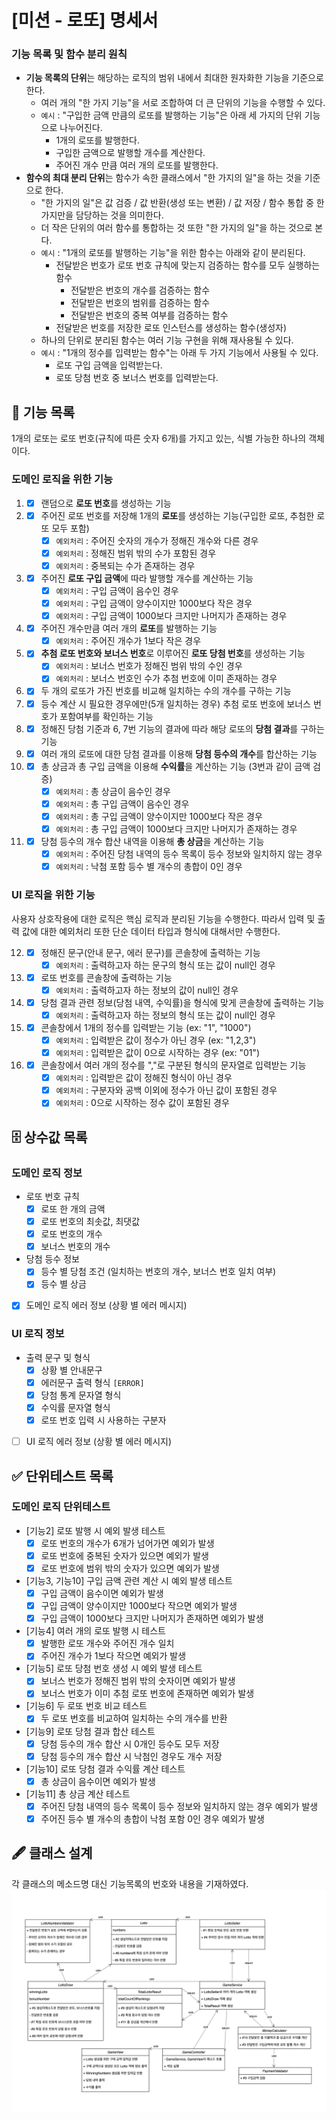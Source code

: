 # [미션 - 로또] 명세서

### 기능 목록 및 함수 분리 원칙
- **기능 목록의 단위**는 해당하는 로직의 범위 내에서 최대한 원자화한 기능을 기준으로 한다.
  - 여러 개의 "한 가지 기능"을 서로 조합하여 더 큰 단위의 기능을 수행할 수 있다.
  - `예시` : "구입한 금액 만큼의 로또를 발행하는 기능"은 아래 세 가지의 단위 기능으로 나누어진다.
    - 1개의 로또를 발행한다.
    - 구입한 금액으로 발행할 개수를 계산한다.
    - 주어진 개수 만큼 여러 개의 로또를 발행한다.
- **함수의 최대 분리 단위**는 함수가 속한 클래스에서 "한 가지의 일"을 하는 것을 기준으로 한다.
  - "한 가지의 일"은 값 검증 / 값 반환(생성 또는 변환) / 값 저장 / 함수 통합 중 한 가지만을 담당하는 것을 의미한다.
  - 더 작은 단위의 여러 함수를 통합하는 것 또한 "한 가지의 일"을 하는 것으로 본다.
  - `예시` : "1개의 로또를 발행하는 기능"을 위한 함수는 아래와 같이 분리된다.
    - 전달받은 번호가 로또 번호 규칙에 맞는지 검증하는 함수를 모두 실행하는 함수
      - 전달받은 번호의 개수를 검증하는 함수
      - 전달받은 번호의 범위를 검증하는 함수
      - 전달받은 번호의 중복 여부를 검증하는 함수
    - 전달받은 번호를 저장한 로또 인스턴스를 생성하는 함수(생성자)
  - 하나의 단위로 분리된 함수는 여러 기능 구현을 위해 재사용될 수 있다.
  - `예시` : "1개의 정수를 입력받는 함수"는 아래 두 가지 기능에서 사용될 수 있다.
    - 로또 구입 금액을 입력받는다.
    - 로또 당첨 번호 중 보너스 번호를 입력받는다.
    
## 🚀 기능 목록
1개의 로또는 로또 번호(규칙에 따른 숫자 6개)를 가지고 있는, 식별 가능한 하나의 객체이다.
### 도메인 로직을 위한 기능
1. - [x] 랜덤으로 **로또 번호**를 생성하는 기능
2. - [x] 주어진 로또 번호를 저장해 1개의 **로또**를 생성하는 기능(구입한 로또, 추첨한 로또 모두 포함)
      - [x] `예외처리` : 주어진 숫자의 개수가 정해진 개수와 다른 경우
      - [x] `예외처리` : 정해진 범위 밖의 수가 포함된 경우
      - [x] `예외처리` : 중복되는 수가 존재하는 경우
3. - [x] 주어진 **로또 구입 금액**에 따라 발행할 개수를 계산하는 기능
      - [x] `예외처리` : 구입 금액이 음수인 경우
      - [x] `예외처리` : 구입 금액이 양수이지만 1000보다 작은 경우
      - [x] `예외처리` : 구입 금액이 1000보다 크지만 나머지가 존재하는 경우
4. - [x] 주어진 개수만큼 여러 개의 **로또**를 발행하는 기능
      - [x]  `예외처리` : 주어진 개수가 1보다 작은 경우
5. - [x] **추첨 로또 번호와 보너스 번호**로 이루어진 **로또 당첨 번호**를 생성하는 기능
      - [x] `예외처리` : 보너스 번호가 정해진 범위 밖의 수인 경우
      - [x] `예외처리` : 보너스 번호인 수가 추첨 번호에 이미 존재하는 경우
6. - [x] 두 개의 로또가 가진 번호를 비교해 일치하는 수의 개수를 구하는 기능
7. - [x] 등수 계산 시 필요한 경우에만(5개 일치하는 경우) 추첨 로또 번호에 보너스 번호가 포함여부를 확인하는 기능
8. - [x] 정해진 당첨 기준과 6, 7번 기능의 결과에 따라 해당 로또의 **당첨 결과**를 구하는 기능
9. - [x] 여러 개의 로또에 대한 당첨 결과를 이용해 **당첨 등수의 개수**를 합산하는 기능
10. - [x] 총 상금과 총 구입 금액을 이용해 **수익률**을 계산하는 기능 (3번과 같이 금액 검증)
      - [x] `예외처리` : 총 상금이 음수인 경우 
      - [x] `예외처리` : 총 구입 금액이 음수인 경우
      - [x] `예외처리` : 총 구입 금액이 양수이지만 1000보다 작은 경우
      - [x] `예외처리` : 총 구입 금액이 1000보다 크지만 나머지가 존재하는 경우
11. - [x] 당첨 등수의 개수 합산 내역을 이용해 **총 상금**을 계산하는 기능
      - [x] `예외처리` : 주어진 당첨 내역의 등수 목록이 등수 정보와 일치하지 않는 경우
      - [x] `예외처리` : 낙첨 포함 등수 별 개수의 총합이 0인 경우

### UI 로직을 위한 기능
사용자 상호작용에 대한 로직은 핵심 로직과 분리된 기능을 수행한다.
따라서 입력 및 출력 값에 대한 예외처리 또한 단순 데이터 타입과 형식에 대해서만 수행한다.

12. - [x] 정해진 문구(안내 문구, 에러 문구)를 콘솔창에 출력하는 기능
       - [x] `예외처리` : 출력하고자 하는 문구의 형식 또는 값이 null인 경우
13. - [x] 로또 번호를 콘솔창에 출력하는 기능
       - [x] `예외처리` : 출력하고자 하는 정보의 값이 null인 경우
14. - [x] 당첨 결과 관련 정보(당첨 내역, 수익률)을 형식에 맞게 콘솔창에 출력하는 기능
       - [x] `예외처리` : 출력하고자 하는 정보의 형식 또는 값이 null인 경우
15. - [x] 콘솔창에서 1개의 정수를 입력받는 기능 (ex: "1", "1000")
       - [x] `예외처리` : 입력받은 값이 정수가 아닌 경우 (ex: "1,2,3")
       - [x] `예외처리` : 입력받은 값이 0으로 시작하는 경우 (ex: "01")
16. - [x] 콘솔창에서 여러 개의 정수를 ","로 구분된 형식의 문자열로 입력받는 기능
       - [x] `예외처리` : 입력받은 값이 정해진 형식이 아닌 경우
       - [x] `예외처리` : 구분자와 공백 이외에 정수가 아닌 값이 포함된 경우
       - [X] `예외처리` : 0으로 시작하는 정수 값이 포함된 경우

## 🗄 상수값 목록
### 도메인 로직 정보
- 로또 번호 규칙
  - [x] 로또 한 개의 금액
  - [x] 로또 번호의 최솟값, 최댓값
  - [x] 로또 번호의 개수
  - [x] 보너스 번호의 개수
- 당첨 등수 정보
  - [x] 등수 별 당첨 조건 (일치하는 번호의 개수, 보너스 번호 일치 여부)
  - [x] 등수 별 상금
- [x] 도메인 로직 에러 정보 (상황 별 에러 메시지)

### UI 로직 정보
- 출력 문구 및 형식
  - [x] 상황 별 안내문구
  - [x] 에러문구 출력 형식 `[ERROR]`
  - [x] 당첨 통계 문자열 형식
  - [x] 수익률 문자열 형식
  - [x] 로또 번호 입력 시 사용하는 구분자
- [ ] UI 로직 에러 정보 (상황 별 에러 메시지)

## ✅ 단위테스트 목록
### 도메인 로직 단위테스트
- [기능2] 로또 발행 시 예외 발생 테스트
  - [x] 로또 번호의 개수가 6개가 넘어가면 예외가 발생
  - [x] 로또 번호에 중복된 숫자가 있으면 예외가 발생
  - [x] 로또 번호에 범위 밖의 숫자가 있으면 예외가 발생
- [기능3, 기능10] 구입 금액 관련 계산 시 예외 발생 테스트
  - [x] 구입 금액이 음수이면 예외가 발생
  - [x] 구입 금액이 양수이지만 1000보다 작으면 예외가 발생
  - [x] 구입 금액이 1000보다 크지만 나머지가 존재하면 예외가 발생
- [기능4] 여러 개의 로또 발행 시 테스트
  - [x] 발행한 로또 개수와 주어진 개수 일치
  - [x] 주어진 개수가 1보다 작으면 예외가 발생
- [기능5] 로또 당첨 번호 생성 시 예외 발생 테스트
  - [x] 보너스 번호가 정해진 범위 밖의 숫자이면 예외가 발생
  - [x] 보너스 번호가 이미 추첨 로또 번호에 존재하면 예외가 발생
- [기능6] 두 로또 번호 비교 테스트
  - [x] 두 로또 번호를 비교하여 일치하는 수의 개수를 반환
- [기능9] 로또 당첨 결과 합산 테스트
  - [x] 당첨 등수의 개수 합산 시 0개인 등수도 모두 저장
  - [x] 당첨 등수의 개수 합산 시 낙첨인 경우도 개수 저장
- [기능10] 로또 당첨 결과 수익률 계산 테스트
  - [x] 총 상금이 음수이면 예외가 발생
- [기능11] 총 상금 계산 테스트
  - [x] 주어진 당첨 내역의 등수 목록이 등수 정보와 일치하지 않는 경우 예외가 발생
  - [x] 주어진 등수 별 개수의 총합이 낙첨 포함 0인 경우 예외가 발생

## 🖋 클래스 설계
각 클래스의 메소드명 대신 기능목록의 번호와 내용을 기재하였다.
![이미지](class-diagram.drawio.png)